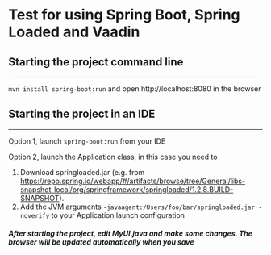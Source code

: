 # Test for using Spring Boot, Spring Loaded and Vaadin

## Starting the project command line
---
```mvn install spring-boot:run```
and
open http://localhost:8080 in the browser

## Starting the project in an IDE
---
Option 1, launch ```spring-boot:run``` from your IDE

Option 2, launch the Application class, in this case you need to

1. Download springloaded.jar (e.g. from https://repo.spring.io/webapp/#/artifacts/browse/tree/General/libs-snapshot-local/org/springframework/springloaded/1.2.8.BUILD-SNAPSHOT). 
2. Add the JVM arguments ```-javaagent:/Users/foo/bar/springloaded.jar -noverify``` to your Application launch configuration

##### After starting the project, edit MyUI.java and make some changes. The browser will be updated automatically when you save
